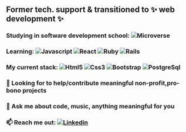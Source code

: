 
## Former tech. support & transitioned to ✨ web development ✨

### Studying in software development school: ![Microverse](https://img.shields.io/badge/Microverse-blueviolet?style=for-the-badge&logo=appveyor)

### Learning: ![Javascript](https://img.shields.io/badge/JavaScript-F7DF1E?style=for-the-badge&logo=javascript&logoColor=black) ![React](https://img.shields.io/badge/React-20232A?style=for-the-badge&logo=react&logoColor=61DAFB) ![Ruby](https://img.shields.io/badge/Ruby-CC342D?style=for-the-badge&logo=ruby&logoColor=white) ![Rails](https://img.shields.io/badge/Ruby_on_Rails-CC0000?style=for-the-badge&logo=ruby-on-rails&logoColor=white)


### My current stack:  ![Html5](https://img.shields.io/badge/HTML5-E34F26?style=for-the-badge&logo=html5&logoColor=white) ![Css3](https://img.shields.io/badge/CSS-239120?&style=for-the-badge&logo=css3&logoColor=white) ![Bootstrap](https://img.shields.io/badge/Bootstrap-563D7C?style=for-the-badge&logo=bootstrap&logoColor=white) ![PostgreSql](https://img.shields.io/badge/PostgreSQL-316192?style=for-the-badge&logo=postgresql&logoColor=white)


### 🤔  Looking for to help/contribute meaningful non-profit,pro-bono projects
### 💬  Ask me about code, music, anything meaningful for you
### 📫  Reach me out: [![Linkedin](https://img.shields.io/badge/LinkedIn-0077B5?style=for-the-badge&logo=linkedin&logoColor=white)](https://www.linkedin.com/in/yigitmersin)
<!--
- 🤔 I’m looking for help with ...
- 👯 I’m currently collaborating with pair programming in Microverse
- ⚡ Fun fact: ...
-->





